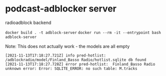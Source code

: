 # podcast-adblocker server

radioadblock backend

`docker build . -t adblock-server`
`docker run --rm -it --entrypoint bash adblock-server`

Note: This does not actually work - the models are all empty

```
[2021-11-13T17:18:27.721Z] info pred-hotlist:   /adblockradio/model/Finland_Basso Radio/hotlist.sqlite db found
[2021-11-13T17:18:27.728Z] error pred-hotlist:  Finland_Basso Radio unknown error: Error: SQLITE_ERROR: no such table: M.tracks
```
